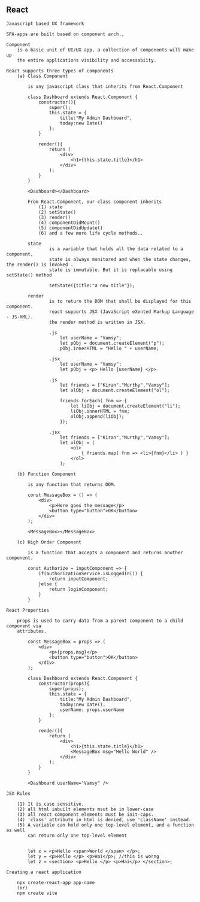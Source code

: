 React
---------------------------------------------------------------------------------------------------

    Javascript based UX framework

    SPA-apps are built based on component arch.,

    Component
        is a basic unit of UI/UX app, a collection of components will make up
        the entire applications visibility and accessabiity.

    React supports three types of components
        (a) Class Component

            is any javascript class that inherits from React.Component

            class Dashboard extends React.Component {
                constructor(){
                    super();
                    this.state = {
                        title:"My Admin Dashboard",
                        today:new Date()
                    };
                }

                render(){
                    return (
                        <div>
                            <h1>{this.state.title}</h1>
                        </div>
                    );
                }
            }

            <Dashboard></Dashboard>

            From React.Component, our class component inherits
                (1) state
                (2) setState()
                (3) render()
                (4) componentDidMount()
                (5) componentDidUpdate()
                (6) and a few more life cycle methods..

            state 
                    is a variable that holds all the data related to a component, 
                    state is always monitored and when the state changes, the render() is invoked .
                    state is immutable. But it is replacable using setState() method

                    setState({title:"a new title"});
                
            render
                    is to return the DOM that shall be displayed for this component.
                    react supports JSX (JavaScript eXented Markup Language - JS-XML).
                    the render method is written in JSX.

                    .js
                        let userName = "Vamsy";
                        let pObj = document.createElement("p");
                        pObj.innerHTML = "Hello " + userName;

                    .jsx
                        let userName = "Vamsy";
                        let pObj = <p> Hello {userName} </p>

                    .js
                        let friends = ["Kiran","Murthy","Vamsy"];
                        let olObj = document.createElement("ol");

                        friends.forEach( fnm => {
                            let liObj = document.createElement("li");
                            liObj.innerHTML = fnm;
                            olObj.append(liObj);
                        });

                    .jsx
                        let friends = ["Kiran","Murthy","Vamsy"];
                        let olObj = (
                            <ol>
                                { friends.map( fnm => <li>{fnm}</li> ) }
                            </ol>
                        );
                    
        (b) Function Component

            is any function that returns DOM.

            const MessageBox = () => (
                <div>
                    <p>Here goes the message</p>
                    <button type="button">OK</button>
                </div>
            );

            <MessageBox></MessageBox>

        (c) High Order Component

            is a function that accepts a component and returns another component.

            const Authorize = inputComponent => {
                if(authorizationService.isLoggedIn()) {
                    return inputComponent;
                }else {
                    return loginComponent;
                }
            } 

    React Properties

        props is used to carry data from a parent component to a child component via
        attributes.

            const MessageBox = props => (
                <div>
                    <p>{props.msg}</p>
                    <button type="button">OK</button>
                </div>
            );

            class Dashboard extends React.Component {
                constructor(props){
                    super(props);
                    this.state = {
                        title:"My Admin Dashboard",
                        today:new Date(),
                        userName: props.userName
                    };
                }

                render(){
                    return (
                        <div>
                            <h1>{this.state.title}</h1>
                            <MessageBox msg="Hello World" />
                        </div>
                    );
                }
            }            

            <Dashboard userName="Vamsy" />

    JSX Rules

        (1) It is case sensitive.
        (2) all html inbuilt elements msut be in lower-case
        (3) all react component elements must be init-caps.
        (4) 'class' attribute in html is denied, use 'className' instead.
        (5) A variable can hold only one top-level element, and a function as well 
            can return only one top-level element
    

            let x = <p>Hello <span>World </span> </p>;
            let y = <p>Hello </p> <p>Hai</p>; //this is worng
            let z = <section> <p>Hello </p> <p>Hai</p> </section>; 

    Creating a react application

        npx create-react-app app-name
        (or)
        npm create vite

    